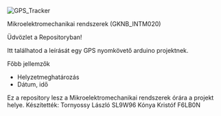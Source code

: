 ![GPS_Tracker](https://user-images.githubusercontent.com/58104021/210624576-6b2fdb9e-10fa-4fb9-bf60-613fb0c5e948.png)

Mikroelektromechanikai rendszerek (GKNB_INTM020)

Üdvözlet a Repositoryban!

Itt találhatod a leírását egy GPS nyomkövető arduino projektnek.
  
  Főbb jellemzők
- Helyzetmeghatározás
- Dátum, idő

Ez a repository lesz a Mikroelektromechanikai rendszerek órára a projekt helye.
Készítették:  Tornyossy László SL9W96
              Kónya Kristóf F6LB0N
